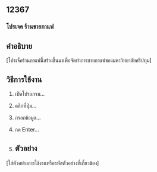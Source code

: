 ## 12367
### โปรเจค ร้านขายกาแฟ 

## คำอธิบาย

[โปรเจ็คร้านกาแฟนี้สร้างขึ้นมาเพื่อจัดทำการขายกาแฟของมหาวิทยาลัยศรีปทุม]

## วิธีการใช้งาน

1. เปิดโปรแกรม...
2. คลิกที่ปุ่ม...
3. กรอกข้อมูล...
4. กด Enter...

5. ## ตัวอย่าง

[ใส่ตัวอย่างการใช้งานหรือรหัสตัวอย่างที่เกี่ยวข้อง]
